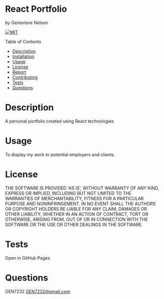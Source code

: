 # React Portfolio
  by Genevieve Nelson 

  [![MIT](https://img.shields.io/badge/license-MIT-blue)](https://opensource.org/licenses/MIT) 

  Table of Contents
  * [Description](#description)
  * [Installation](#installation)
  * [Usage](#usage)
  * [License](#license)
  * [Report](#report)
  * [Contributing](#contributing)
  * [Tests](#tests)
  * [Questions](#questions)

  
  # Description
  A personal portfolio created using React technologies
  # Usage
  To display my work to potential employers and clients.
  # License
  THE SOFTWARE IS PROVIDED 'AS IS', WITHOUT WARRANTY OF ANY KIND, EXPRESS OR IMPLIED, INCLUDING BUT NOT LIMITED TO THE WARRANTIES OF MERCHANTABILITY, FITNESS FOR A PARTICULAR PURPOSE AND NONINFRINGEMENT. IN NO EVENT SHALL THE AUTHORS OR COPYRIGHT HOLDERS BE LIABLE FOR ANY CLAIM, DAMAGES OR OTHER LIABILITY, WHETHER IN AN ACTION OF CONTRACT, TORT OR OTHERWISE, ARISING FROM, OUT OF OR IN CONNECTION WITH THE SOFTWARE OR THE USE OR OTHER DEALINGS IN THE SOFTWARE.
  # Tests
  Open in GitHub Pages
  # Questions
  GEN7232
  GEN7232@gmail.com
